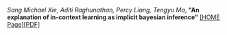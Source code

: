 *Sang Michael Xie, Aditi Raghunathan, Percy Liang, Tengyu Ma*, **“An explanation of in-context learning as implicit bayesian inference”** [[HOME Page]](https://iclr.cc/virtual/2022/poster/6893)[[PDF]](https://openreview.net/pdf?id=RdJVFCHjUMI)